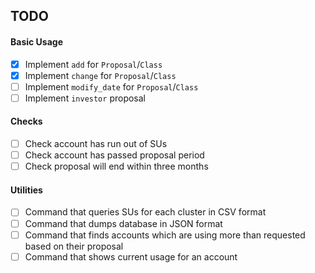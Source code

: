 TODO
---

#### Basic Usage

- [X] Implement `add` for `Proposal`/`Class`
- [X] Implement `change` for `Proposal`/`Class`
- [ ] Implement `modify_date` for `Proposal`/`Class`
- [ ] Implement `investor` proposal

#### Checks

- [ ] Check account has run out of SUs
- [ ] Check account has passed proposal period
- [ ] Check proposal will end within three months

#### Utilities

- [ ] Command that queries SUs for each cluster in CSV format
- [ ] Command that dumps database in JSON format
- [ ] Command that finds accounts which are using more than requested based on
  their proposal
- [ ] Command that shows current usage for an account
